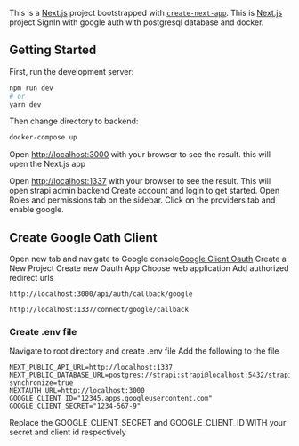 This is a [Next.js](https://nextjs.org/) project bootstrapped with [`create-next-app`](https://github.com/vercel/next.js/tree/canary/packages/create-next-app).
This is [Next.js](https://nextjs.org/) project SignIn with google auth with postgresql database and docker.

## Getting Started

First, run the development server:

```bash
npm run dev
# or
yarn dev
```


Then change directory to backend:
```bash 
docker-compose up
```

Open [http://localhost:3000](http://localhost:3000) with your browser to see the result.
this will open the Next.js app

Open [http://localhost:1337](http://localhost:1337) with your browser to see the result.
This will open strapi admin backend
Create account and login to get started.
Open Roles and permissions tab on the sidebar. 
Click on the providers tab and enable google.

## Create Google Oath Client
Open new tab and navigate to Google console[Google Client Oauth](https://console.cloud.google.com/apis/credentials/oauthclient)
Create a New Project
Create new Oauth App
Choose web application
Add authorized redirect urls
```
http://localhost:3000/api/auth/callback/google

http://localhost:1337/connect/google/callback
```

### Create .env file
Navigate to root directory and create .env file
Add the following to the file

```
NEXT_PUBLIC_API_URL=http://localhost:1337
NEXT_PUBLIC_DATABASE_URL=postgres://strapi:strapi@localhost:5432/strapi?synchronize=true
NEXTAUTH_URL=http://localhost:3000
GOOGLE_CLIENT_ID="12345.apps.googleusercontent.com"
GOOGLE_CLIENT_SECRET="1234-567-9"
```

Replace the GOOGLE_CLIENT_SECRET and GOOGLE_CLIENT_ID WITH your secret and client id respectively 